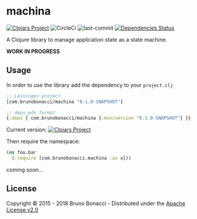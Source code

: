 # machina
[![Clojars Project](https://img.shields.io/clojars/v/com.brunobonacci/machina.svg)](https://clojars.org/com.brunobonacci/machina) ![CircleCi](https://img.shields.io/circleci/project/BrunoBonacci/machina.svg) ![last-commit](https://img.shields.io/github/last-commit/BrunoBonacci/machina.svg) [![Dependencies Status](https://jarkeeper.com/BrunoBonacci/safely/status.svg)](https://jarkeeper.com/BrunoBonacci/machina)

A Clojure library to manage application state as a state machine.

**WORK IN PROGRESS**

## Usage

In order to use the library add the dependency to your `project.clj`

``` clojure
;; Leiningen project
[com.brunobonacci/machina "0.1.0-SNAPSHOT"]

;; deps.edn format
{:deps { com.brunobonacci/machina {:mvn/version "0.1.0-SNAPSHOT"} }}
```

Current version: [![Clojars Project](https://img.shields.io/clojars/v/com.brunobonacci/machina.svg)](https://clojars.org/com.brunobonacci/machina)


Then require the namespace:

``` clojure
(ns foo.bar
  (:require [com.brunobonacci.machina :as x]))
```

coming soon...

## License

Copyright © 2015 - 2018 Bruno Bonacci - Distributed under the [Apache License v2.0](http://www.apache.org/licenses/LICENSE-2.0)

